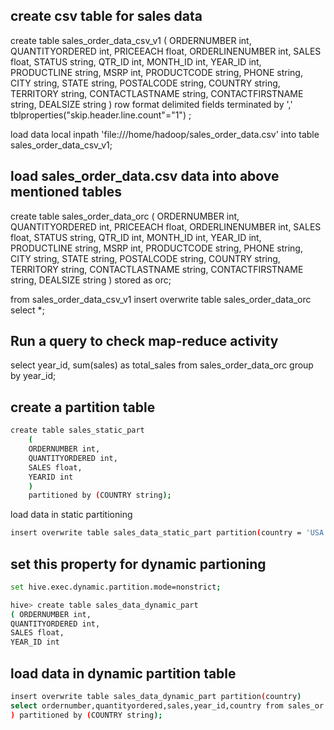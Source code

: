 
## create csv table for sales data

create table sales_order_data_csv_v1 ( ORDERNUMBER int, QUANTITYORDERED int, PRICEEACH float, ORDERLINENUMBER int, SALES float, STATUS string, QTR_ID int, MONTH_ID int, YEAR_ID int, PRODUCTLINE string, MSRP int, PRODUCTCODE string, PHONE string, CITY string, STATE string, POSTALCODE string, COUNTRY string, TERRITORY string, CONTACTLASTNAME string, CONTACTFIRSTNAME string, DEALSIZE string ) row format delimited fields terminated by ',' tblproperties("skip.header.line.count"="1") ;

load data local inpath 'file:///home/hadoop/sales_order_data.csv' into table sales_order_data_csv_v1;


## load sales_order_data.csv data into above mentioned tables
create table sales_order_data_orc ( ORDERNUMBER int, QUANTITYORDERED int, PRICEEACH float, ORDERLINENUMBER int, SALES float, STATUS string, QTR_ID int, MONTH_ID int, YEAR_ID int, PRODUCTLINE string, MSRP int, PRODUCTCODE string, PHONE string, CITY string, STATE string, POSTALCODE string, COUNTRY string, TERRITORY string, CONTACTLASTNAME string, CONTACTFIRSTNAME string, DEALSIZE string ) stored as orc;

from sales_order_data_csv_v1 insert overwrite table sales_order_data_orc select *;

##  Run a query to check map-reduce activity
select year_id, sum(sales) as total_sales from sales_order_data_orc group by year_id;

## create a partition table

```bash
create table sales_static_part
    (
    ORDERNUMBER int,
    QUANTITYORDERED int,
    SALES float,
    YEARID int
    )
    partitioned by (COUNTRY string);
   ```
   load data in static partitioning
   ```bash
   insert overwrite table sales_data_static_part partition(country = 'USA') select ordernumber,quantityordered,sales,year_id from sales_ord er_data_orc where country = 'USA';
   ```
## set this property for dynamic partioning
```bash
set hive.exec.dynamic.partition.mode=nonstrict;

hive> create table sales_data_dynamic_part
( ORDERNUMBER int,
QUANTITYORDERED int,
SALES float,
YEAR_ID int
```
## load data in dynamic partition table
```bash
insert overwrite table sales_data_dynamic_part partition(country) 
select ordernumber,quantityordered,sales,year_id,country from sales_or der_data_orc;
) partitioned by (COUNTRY string);
```
```
